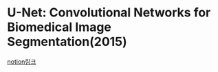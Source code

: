# U-Net: Convolutional Networks for Biomedical Image Segmentation(2015)

[notion링크](https://painted-notify-2cc.notion.site/U-Net-Convolutional-Networks-for-Biomedical-Image-Segmentation-2015-a52ac8f248cf4c6db7c2ca9cdc717158?pvs=4)


